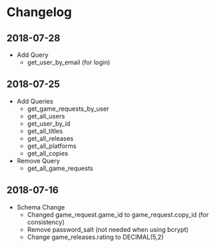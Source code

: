 # Changelog

## 2018-07-28
- Add Query
  - get_user_by_email (for login)
  
## 2018-07-25
- Add Queries
  - get_game_requests_by_user
  - get_all_users
  - get_user_by_id
  - get_all_titles
  - get_all_releases
  - get_all_platforms
  - get_all_copies
- Remove Query
  - get_all_game_requests

## 2018-07-16
- Schema Change
  - Changed game_request.game_id to game_request.copy_id (for consistency)
  - Remove password_salt (not needed when using bcrypt)
  - Change game_releases.rating to DECIMAL(5,2)
